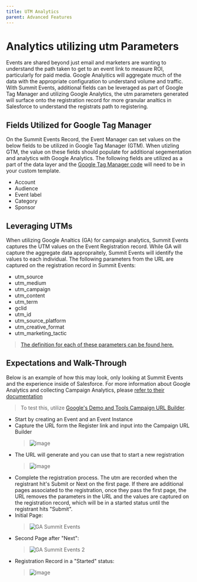 ```yaml
---
title: UTM Analytics
parent: Advanced Features
---
```


# Analytics utilizing utm Parameters
Events are shared beyond just email and marketers are wanting to understand the path taken to get to an event link to measure ROI, particularly for paid media. Google Analyitics will aggregate much of the data with the appropriate configuration to understand volume and traffic. With Summit Events, additional fields can be leveraged as part of Google Tag Manager and utilizing Google Analytics, the utm parameters generated will surface onto the registration record for more granular analtics in Salesforce to understand the registrats path to registering.

## Fields Utilized for Google Tag Manager
On the Summit Events Record, the Event Manager can set values on the below fields to be utilized in Google Tag Manager (GTM). When utizling GTM, the value on these fields should populate for additional segementation and analytics with Google Analytics. The following fields are utilized as a part of the data layer and the [Google Tag Manager code](https://developers.google.com/tag-platform/tag-manager/web/datalayer) will need to be in your custom template.
* Account
* Audience
* Event label
* Category
* Sponsor

## Leveraging UTMs
When utilizing Google Analtics (GA) for campaign analytics, Summit Events captures the UTM values on the Event Registration record. While GA will capture the aggregate data appropraitely, Summit Events will identify the values to each individual.  The following parameters from the URL are captured on the registration record in Summit Events:

* utm_source
* utm_medium
* utm_campaign
* utm_content
* utm_term
* gclid 
* utm_id
* utm_source_platform
* utm_creative_format
* utm_marketing_tactic

> [The definition for each of these parameters can be found here.](https://support.google.com/analytics/answer/10917952?hl=en#zippy=%2Cin-this-article)

## Expectations and Walk-Through
Below is an example of how this may look, only looking at Summit Events and the experience inside of Salesforce. For more information about Google Analytics and collecting Campaign Analytics, please [refer to their documentation](https://support.google.com/analytics/answer/1033863?hl=en&ref_topic=1032998&sjid=9325373783481558763-NA#)
> To test this, utilize [Google's Demo and Tools Campaign URL Builder](https://ga-dev-tools.google/ga4/campaign-url-builder/).

* Start by creating an Event and an Event Instance
* Capture the URL form the Register link and input into the Campaign URL Builder
  > ![image](https://github.com/SFDO-Community-Sprints/summit-events-app-documentation/assets/60475518/014c29b2-8891-47b2-a2d8-6dd2b225af53)
* The URL will generate and you can use that to start a new registration
  > ![image](https://github.com/SFDO-Community-Sprints/summit-events-app-documentation/assets/60475518/848ad20c-93a0-4b43-b630-5b7719d3a50d)
* Complete the registration process. The utm are recorded when the registrant hit's Submit or Next on the first page. If there are additional pages associated to the registration, once they pass the first page, the URL removes the parameters in the URL and the values are captured on the registration record, which will be in a started status until the registrant hits "Submit".
* Initial Page: 
  > ![GA Summit Events](https://github.com/SFDO-Community-Sprints/summit-events-app-documentation/assets/60475518/5eb00f01-1c6f-478f-bea7-75a625e7c939)
* Second Page after "Next": 
  > ![GA Summit Events 2](https://github.com/SFDO-Community-Sprints/summit-events-app-documentation/assets/60475518/3b15811e-2c30-47f2-9e4f-82465e0afe86)
* Registration Record in a "Started" status: 
  > ![image](https://github.com/SFDO-Community-Sprints/summit-events-app-documentation/assets/60475518/d866b27f-6ff0-4d16-92dd-b1d137d435ed)






